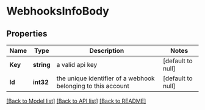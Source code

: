 # WebhooksInfoBody

## Properties
Name | Type | Description | Notes
------------ | ------------- | ------------- | -------------
**Key** | **string** | a valid api key | [default to null]
**Id** | **int32** | the unique identifier of a webhook belonging to this account | [default to null]

[[Back to Model list]](../README.md#documentation-for-models) [[Back to API list]](../README.md#documentation-for-api-endpoints) [[Back to README]](../README.md)

